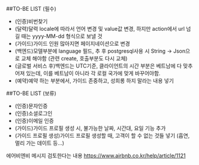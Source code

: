 ##TO-BE LIST (필수)

- (인증)비번찾기
- (달력)달력 locale에 따라서 언어 변경 및 value값 변경, 하지만 action에서 url 넘길 때는 yyyy-MM-dd 형식으로 보낼 것
- (가이드)가이드 인원 많아지면 페이지네이션으로 변경
- (백엔드)모델부분에 language 필드, 추 후 postgresql사용 시 String -> Json으로 교체 해야함 (관련 create, 호출부분도 다시 교체)
- (글로벌 서비스 후)백엔드는 UTC기준, 클라이언트의 시간 부분은 베트남에 다 맞추어져 있는데, 이를 베트남이 아니라 각 로컬 국가에 맞게 바꾸어야함.
- (예약)예약 하는 부분에서, 가이드 존중하고, 성희롱 하지 말라는 내용 넣기

##TO-BE LIST (보류)

- (인증)문자인증
- (인증)소셜로그인
- (인증)이메일 인증
- (가이드)가이드 프로필 생성 시, 불가능한 날짜, 시간대, 요일 기능 추가
- (가이드 프로필 생성)가이드 프로필 생성할 때, 고객이 할 수 없는 것들 넣기 (흡연, 멀리 가는 데이트 등...)

에어비엔비 메시지 검토한다는 내용
https://www.airbnb.co.kr/help/article/1121
